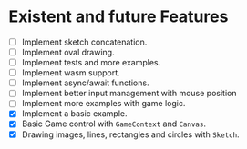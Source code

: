 # Existent and future Features

- [ ] Implement sketch concatenation.
- [ ] Implement oval drawing.
- [ ] Implement tests and more examples.
- [ ] Implement wasm support.
- [ ] Implement async/await functions.
- [ ] Implement better input management with mouse position
- [ ] Implement more examples with game logic.
- [x] Implement a basic example.
- [x] Basic Game control with `GameContext` and `Canvas`.
- [x] Drawing images, lines, rectangles and circles with `Sketch`.